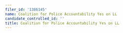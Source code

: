 ```yaml
---
filer_id: '1386145'
name: Coalition for Police Accountability Yes on LL
candidate_controlled_id: ''
title: Coalition for Police Accountability Yes on LL
---
```

